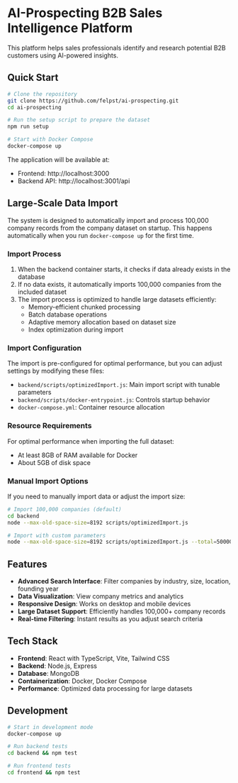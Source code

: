 # AI-Prospecting B2B Sales Intelligence Platform

This platform helps sales professionals identify and research potential B2B customers using AI-powered insights.

## Quick Start

```bash
# Clone the repository
git clone https://github.com/felpst/ai-prospecting.git
cd ai-prospecting

# Run the setup script to prepare the dataset
npm run setup

# Start with Docker Compose
docker-compose up
```

The application will be available at:
- Frontend: http://localhost:3000
- Backend API: http://localhost:3001/api

## Large-Scale Data Import

The system is designed to automatically import and process 100,000 company records from the company dataset on startup. This happens automatically when you run `docker-compose up` for the first time.

### Import Process

1. When the backend container starts, it checks if data already exists in the database
2. If no data exists, it automatically imports 100,000 companies from the included dataset
3. The import process is optimized to handle large datasets efficiently:
   - Memory-efficient chunked processing
   - Batch database operations
   - Adaptive memory allocation based on dataset size
   - Index optimization during import

### Import Configuration

The import is pre-configured for optimal performance, but you can adjust settings by modifying these files:
- `backend/scripts/optimizedImport.js`: Main import script with tunable parameters
- `backend/scripts/docker-entrypoint.js`: Controls startup behavior
- `docker-compose.yml`: Container resource allocation

### Resource Requirements

For optimal performance when importing the full dataset:
- At least 8GB of RAM available for Docker
- About 5GB of disk space

### Manual Import Options

If you need to manually import data or adjust the import size:

```bash
# Import 100,000 companies (default)
cd backend
node --max-old-space-size=8192 scripts/optimizedImport.js

# Import with custom parameters
node --max-old-space-size=8192 scripts/optimizedImport.js --total=50000 --chunk=5000 --batch=10 --clear
```

## Features

- **Advanced Search Interface**: Filter companies by industry, size, location, founding year
- **Data Visualization**: View company metrics and analytics
- **Responsive Design**: Works on desktop and mobile devices
- **Large Dataset Support**: Efficiently handles 100,000+ company records
- **Real-time Filtering**: Instant results as you adjust search criteria

## Tech Stack

- **Frontend**: React with TypeScript, Vite, Tailwind CSS
- **Backend**: Node.js, Express
- **Database**: MongoDB
- **Containerization**: Docker, Docker Compose
- **Performance**: Optimized data processing for large datasets

## Development

```bash
# Start in development mode
docker-compose up

# Run backend tests
cd backend && npm test

# Run frontend tests
cd frontend && npm test
```
